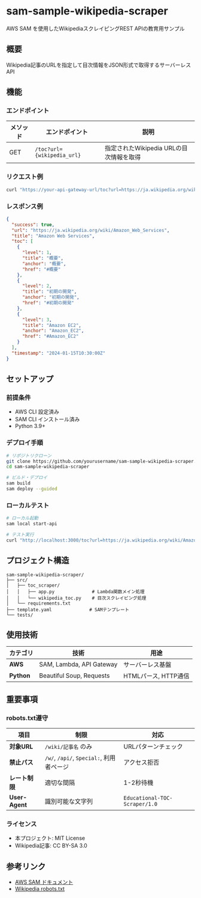 # sam-sample-wikipedia-scraper

AWS SAM を使用したWikipediaスクレイピングREST APIの教育用サンプル

## 概要

Wikipedia記事のURLを指定して目次情報をJSON形式で取得するサーバーレスAPI

## 機能

### エンドポイント

| メソッド | エンドポイント | 説明 |
|---------|---------------|------|
| GET | `/toc?url={wikipedia_url}` | 指定されたWikipedia URLの目次情報を取得 |

### リクエスト例

```bash
curl "https://your-api-gateway-url/toc?url=https://ja.wikipedia.org/wiki/Amazon_Web_Services"
```

### レスポンス例

```json
{
  "success": true,
  "url": "https://ja.wikipedia.org/wiki/Amazon_Web_Services",
  "title": "Amazon Web Services",
  "toc": [
    {
      "level": 1,
      "title": "概要",
      "anchor": "概要",
      "href": "#概要"
    },
    {
      "level": 2,
      "title": "初期の開発",
      "anchor": "初期の開発",
      "href": "#初期の開発"
    },
    {
      "level": 3,
      "title": "Amazon EC2",
      "anchor": "Amazon_EC2",
      "href": "#Amazon_EC2"
    }
  ],
  "timestamp": "2024-01-15T10:30:00Z"
}
```

## セットアップ

### 前提条件
- AWS CLI 設定済み
- SAM CLI インストール済み
- Python 3.9+

### デプロイ手順

```bash
# リポジトリクローン
git clone https://github.com/yourusername/sam-sample-wikipedia-scraper.git
cd sam-sample-wikipedia-scraper

# ビルド・デプロイ
sam build
sam deploy --guided
```

### ローカルテスト

```bash
# ローカル起動
sam local start-api

# テスト実行
curl "http://localhost:3000/toc?url=https://ja.wikipedia.org/wiki/Amazon_Web_Services"
```

## プロジェクト構造

```
sam-sample-wikipedia-scraper/
├── src/
│   ├── toc_scraper/
│   │   ├── app.py              # Lambda関数メイン処理
│   │   └── wikipedia_toc.py    # 目次スクレイピング処理
│   └── requirements.txt
├── template.yaml              # SAMテンプレート
└── tests/
```

## 使用技術

| カテゴリ | 技術 | 用途 |
|---------|------|------|
| **AWS** | SAM, Lambda, API Gateway | サーバーレス基盤 |
| **Python** | Beautiful Soup, Requests | HTMLパース, HTTP通信 |

## 重要事項

### robots.txt遵守

| 項目 | 制限 | 対応 |
|------|------|------|
| **対象URL** | `/wiki/記事名` のみ | URLパターンチェック |
| **禁止パス** | `/w/`, `/api/`, `Special:`, 利用者ページ | アクセス拒否 |
| **レート制限** | 適切な間隔 | 1-2秒待機 |
| **User-Agent** | 識別可能な文字列 | `Educational-TOC-Scraper/1.0` |

### ライセンス
- 本プロジェクト: MIT License
- Wikipedia記事: CC BY-SA 3.0

## 参考リンク
- [AWS SAM ドキュメント](https://docs.aws.amazon.com/serverless-application-model/)
- [Wikipedia robots.txt](https://ja.wikipedia.org/robots.txt)